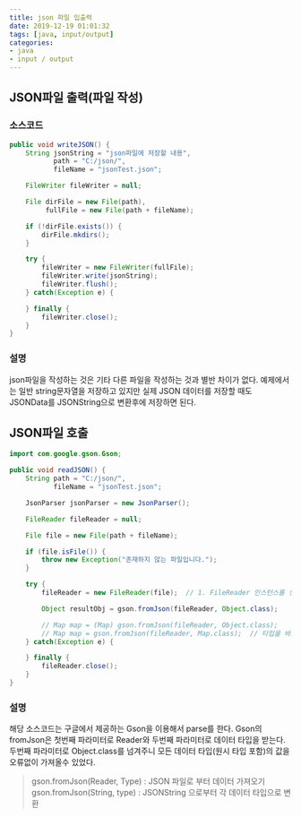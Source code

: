 ```yaml
---
title: json 파일 입출력
date: 2019-12-19 01:01:32
tags: [java, input/output]
categories:
- java
- input / output
---
```


## JSON파일 출력(파일 작성)

### 소스코드

```java
public void writeJSON() {
    String jsonString = "json파일에 저장할 내용",
           path = "C:/json/",
           fileName = "jsonTest.json";

    FileWriter fileWriter = null;

    File dirFile = new File(path),
         fullFile = new File(path + fileName);

    if (!dirFile.exists()) {
        dirFile.mkdirs();
    }

    try {
        fileWriter = new FileWriter(fullFile);
        fileWriter.write(jsonString);
        fileWriter.flush();
    } catch(Exception e) {

    } finally {
        fileWriter.close();
    }    
}
```

### 설명

json파일을 작성하는 것은 기타 다른 파일을 작성하는 것과 별반 차이가 없다. 예제에서는 일반 string문자열을 저장하고 있지만 실제 JSON 데이터를 저장할 때도 JSONData를 JSONString으로 변환후에 저장하면 된다.

## JSON파일 호출

```java
import com.google.gson.Gson;

public void readJSON() {
    String path = "C:/json/",
           fileName = "jsonTest.json";

    JsonParser jsonParser = new JsonParser();

    FileReader fileReader = null;

    File file = new File(path + fileName);

    if (file.isFile()) {
        throw new Exception("존재하지 않는 파일입니다.");
    }

    try {
        fileReader = new FileReader(file);  // 1. FileReader 인스턴스를 생성합니다.

        Object resultObj = gson.fromJson(fileReader, Object.class);    // gson의 fromJson메서드의 첫번째 파라미터로는 Reader를 두번째 파라미터로는 Json 데이터 타입을 넘겨주면 된다.

        // Map map = (Map) gson.fromJson(fileReader, Object.class);     // 타입을 Object로 하고 casting 가능
        // Map map = gson.fromJson(fileReader, Map.class);  // 타입을 바로 Map으로 해서 casting 없이 사용 가능
    } catch(Exception e) {

    } finally {
        fileReader.close();
    }   
}
```


### 설명

해당 소스코드는 구글에서 제공하는 Gson을 이용해서 parse를 한다. Gson의 fromJson은 첫번째 파라미터로 Reader와 두번째 파라미터로 데이터 타입을 받는다. 두번째 파라미터로 Object.class를 넘겨주니 모든 데이터 타입(원시 타입 포함)의 값을 오류없이 가져올수 있었다.

> gson.fromJson(Reader, Type) : JSON 파일로 부터 데이터 가져오기
> gson.fromJson(String, type) : JSONString 으로부터 각 데이터 타입으로 변환